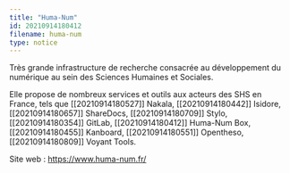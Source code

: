 ```yaml
---
title: "Huma-Num"
id: 20210914180412
filename: huma-num
type: notice
---
```


Très grande infrastructure de recherche consacrée au développement du numérique au sein des Sciences Humaines et Sociales.

Elle propose de nombreux services et outils aux acteurs des SHS en France, tels que [[20210914180527]] Nakala, [[20210914180442]] Isidore, [[20210914180657]] ShareDocs, [[20210914180709]] Stylo, [[20210914180354]] GitLab, [[20210914180412]] Huma-Num Box, [[20210914180455]] Kanboard, [[20210914180551]] Opentheso,[[20210914180809]]  Voyant Tools.

Site web : <https://www.huma-num.fr/>


